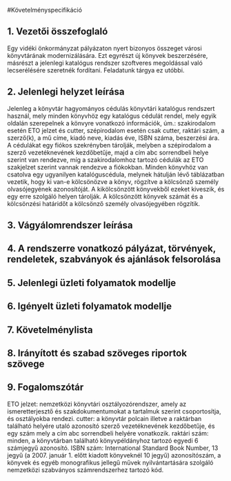 #Követelményspecifikáció

## 1. Vezetői összefoglaló
Egy vidéki önkormányzat pályázaton nyert bizonyos összeget városi könyvtárának modernizálására. 
Ezt egyrészt új könyvek beszerzésére, másrészt a jelenlegi katalógus rendszer szoftveres
megoldással való lecserélésére szeretnék fordítani. Feladatunk tárgya ez utóbbi.

## 2. Jelenlegi helyzet leírása
Jelenleg a könyvtár hagyományos cédulás könyvtári katalógus rendszert használ, mely minden 
könyvhöz egy katalógus cédulát rendel, mely egyik oldalán szerepelnek a könvyre vonatkozó
információk, úm.: szakirodalom esetén ETO jelzet és cutter, szépirodalom esetén csak cutter, 
raktári szám, a szerző(k), a mű címe, kiadó neve, kiadás éve, ISBN száma, beszerzési ára. 
A cédulákat egy fiókos szekrényben tárolják, melyben a szépirodalom a szerző vezetéknevének 
kezdőbetűje, majd a cím abc sorrendbeli helye szerint van rendezve, míg a szakirodalomhoz 
tartozó cédulák az ETO szakjelzet szerint vannak rendezve a fiókokban. 
Minden könyvhöz van csatolva egy ugyanilyen katalóguscédula, melynek hátulján lévő táblázatban 
vezetik, hogy ki van-e kölcsönözve a könyv, rögzítve a kölcsönző személy olvasójegyének azonosítóját.
A kikölcsönzött könyvekből ezeket kiveszik, és egy erre szolgáló helyen tárolják. A kölcsönzött
könyvek számát és a kölcsönzési határidőt a kölcsönző személy olvasójegyében rögzítik.

## 3. Vágyálomrendszer leírása

## 4. A rendszerre vonatkozó pályázat, törvények, rendeletek, szabványok és ajánlások felsorolása

## 5. Jelenlegi üzleti folyamatok modellje

## 6. Igényelt üzleti folyamatok modellje

## 7. Követelménylista

## 8. Irányított és szabad szöveges riportok szövege

## 9. Fogalomszótár
ETO jelzet: nemzetközi könyvtári osztályozórendszer, amely az ismeretterjesztő és szakdokumentumokat 
	a tartalmuk szerint csoportosítja, és osztályokba rendezi.
cutter: a könyvtár polcain illetve a raktárban található helyére utaló azonosító szerző vezetéknevének 
	kezdőbetűje, és egy szám mely a cím abc sorrendbeli helyére vonatkozik.
raktári szám: minden, a könyvtárban található könyvpéldányhoz tartozó egyedi 6 számjegyű azonosító.
ISBN szám: International Standard Book Number, 13 jegyű (a 2007. január 1. előtt kiadott könyveknél 10 jegyű) 
	azonosítószám, a könyvek és egyéb monografikus jellegű művek nyilvántartására szolgáló nemzetközi 
	szabványos számrendszerhez tartozó kód.
